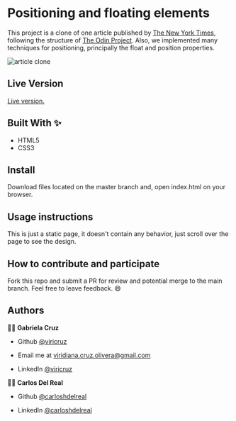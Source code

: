 # Positioning and floating elements

This project is a clone of one article published by [The New York Times](https://www.nytimes.com/2014/03/18/science/space/detection-of-waves-in-space-buttresses-landmark-theory-of-big-bang.html?_r=0), following the structure of [The Odin Project](https://www.theodinproject.com/). Also, we implemented many techniques for positioning, principally the float and position properties.

<p>
  <img src="https://capturefullpage.com/uploads/5ef142e79b553-converted/github.io.jpg" alt="article clone" />
</p>


## Live Version
[Live version.](https://viricruz.github.io/positioning-and-floating-elements/)


## Built With ✨

- HTML5
- CSS3

## Install

Download files located on the master branch and, open index.html on your browser.

## Usage instructions
This is just a static page, it doesn't contain any behavior, just scroll over the page to see the design.

## How to contribute and participate
Fork this repo and submit a PR for review and potential merge to the main branch. Feel free to leave feedback. :smile:

## Authors

👨‍💻 **Gabriela Cruz**

- Github [@viricruz](https://github.com/ViriCruz/)

- Email me at viridiana.cruz.olivera@gmail.com

- LinkedIn [@viricruz](https://www.linkedin.com/in/viricruz/)

👨‍💻 **Carlos Del Real**

- Github [@carloshdelreal](https://github.com/carloshDelREal)

- LinkedIn [@carloshdelreal](https://www.linkedin.com/in/carloshDelreal/) 


